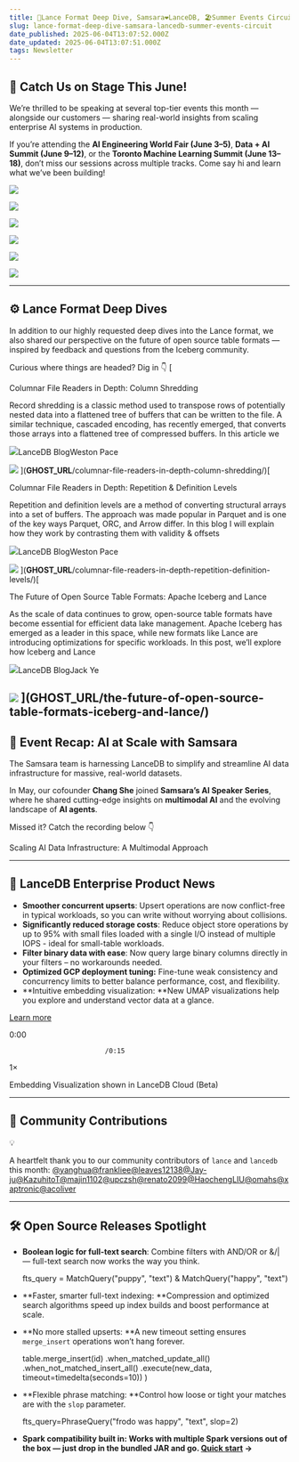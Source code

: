 ```yaml
---
title: 🧠Lance Format Deep Dive, Samsara❤️LanceDB, 🏖️Summer Events Circuit
slug: lance-format-deep-dive-samsara-lancedb-summer-events-circuit
date_published: 2025-06-04T13:07:52.000Z
date_updated: 2025-06-04T13:07:51.000Z
tags: Newsletter
---
```


## 🎤 Catch Us on Stage This June!

We’re thrilled to be speaking at several top-tier events this month — alongside our customers — sharing real-world insights from scaling enterprise AI systems in production.

If you’re attending the **AI Engineering World Fair (June 3–5)**, **Data + AI Summit (June 9–12)**, or the **Toronto Machine Learning Summit (June 13–18)**, don’t miss our sessions across multiple tracks. Come say hi and learn what we’ve been building!

![](https://lh7-rt.googleusercontent.com/docsz/AD_4nXcxObVKgXQS62CFGnypyVF4gJoWzEQ1UjAiZWLgfF-0Sf2tNhz25Ysa0dJLApewTGZZDUM7S4Yrm5vdbcgqmLpm5t3LZSXlFDDLzEASyfN7QyiPjWV8D9MMd2OhmoWn-8BRPufw?key=KvdVauO0TI5I2R9O9akh7g)

![](__GHOST_URL__/content/images/2025/06/Screenshot-2025-06-02-at-7.54.23---PM-1.png)

![](https://lh7-rt.googleusercontent.com/docsz/AD_4nXctNzvrMU8wJ6C2H2FXMaAsLlkHcnLoMWJGbRId3sBQ1Qy3AiIpTTa5NTW2A2zdrb2HDrf-DUPutWZJQLEVRfTXWPZywlqD1_rQ8ComtQjr5Tyd5IeQI-gHfaVoyOAZREZ7Tkst?key=KvdVauO0TI5I2R9O9akh7g)

![](__GHOST_URL__/content/images/2025/06/Screenshot-2025-06-03-at-2.50.16---PM.png)

![](https://lh7-rt.googleusercontent.com/docsz/AD_4nXebzbjdu_XnnjhckwnaO6aQ2z2_80bd_4BD_ebf3SAt_tbxWgfy1NkaiJx_PaHOCu6iNKh0MgyLUGbQkj9tiRjiuVDX1KlEOePvK9h7QKCgENlvNwpmqNopgyIbYWzG714CPmMokA?key=KvdVauO0TI5I2R9O9akh7g)

![](https://lh7-rt.googleusercontent.com/docsz/AD_4nXfpVfvgHjUDujRoscVYegeO6tMCKCQCKPUQgJwtHqmu-5DUKntcPuw1_t7YYZdfrqKdf7-7qkyIGtveQpXvCTRyHhVT7UMBDxcJhwFFy0RucwMUkzLol7Pqi5eVJjKDem1lEl_e?key=KvdVauO0TI5I2R9O9akh7g)

---

## ⚙️ Lance Format Deep Dives

In addition to our highly requested deep dives into the Lance format, we also shared our perspective on the future of open source table formats — inspired by feedback and questions from the Iceberg community.

Curious where things are headed? Dig in 👇
[

Columnar File Readers in Depth: Column Shredding

Record shredding is a classic method used to transpose rows of potentially nested data into a flattened tree of buffers that can be written to the file. A similar technique, cascaded encoding, has recently emerged, that converts those arrays into a flattened tree of compressed buffers. In this article we

![](__GHOST_URL__/content/images/icon/lancedb-symbol--1--9.png)LanceDB BlogWeston Pace

![](__GHOST_URL__/content/images/thumbnail/0_0.jpeg)
](__GHOST_URL__/columnar-file-readers-in-depth-column-shredding/)[

Columnar File Readers in Depth: Repetition & Definition Levels

Repetition and definition levels are a method of converting structural arrays into a set of buffers. The approach was made popular in Parquet and is one of the key ways Parquet, ORC, and Arrow differ. In this blog I will explain how they work by contrasting them with validity & offsets

![](__GHOST_URL__/content/images/icon/lancedb-symbol--1--10.png)LanceDB BlogWeston Pace

![](__GHOST_URL__/content/images/thumbnail/A-knights-helmet-but-the-knight-s-face-is-a-black-void-with-the-word-NULL--cute-style.jpeg)
](__GHOST_URL__/columnar-file-readers-in-depth-repetition-definition-levels/)[

The Future of Open Source Table Formats: Apache Iceberg and Lance

As the scale of data continues to grow, open-source table formats have become essential for efficient data lake management. Apache Iceberg has emerged as a leader in this space, while new formats like Lance are introducing optimizations for specific workloads. In this post, we’ll explore how Iceberg and Lance

![](__GHOST_URL__/content/images/icon/lancedb-symbol--1--11.png)LanceDB BlogJack Ye

![](__GHOST_URL__/content/images/thumbnail/u2181395255_httpss.mj.runEZdJGapTysE_The_background_is_iceber_4f277ec6-a0ee-407d-8b54-69911e69694e_0--1--1-1-1.png)
](__GHOST_URL__/the-future-of-open-source-table-formats-iceberg-and-lance/)
---

## 🎥 Event Recap: AI at Scale with Samsara

The Samsara team is harnessing LanceDB to simplify and streamline AI data infrastructure for massive, real-world datasets.

In May, our cofounder **Chang She** joined **Samsara’s AI Speaker Series**, where he shared cutting-edge insights on **multimodal AI** and the evolving landscape of **AI agents**.

Missed it? Catch the recording below 👇

Scaling AI Data Infrastructure: A Multimodal Approach

---

## 🔐 LanceDB Enterprise Product News

- **Smoother concurrent upserts**: Upsert operations are now conflict-free in typical workloads, so you can write without worrying about collisions.
- **Significantly reduced storage costs**: Reduce object store operations by up to 95% with small files loaded with a single I/O instead of multiple IOPS - ideal for small-table workloads.
- **Filter binary data with ease**: Now query large binary columns directly in your filters – no workarounds needed.
- **Optimized GCP deployment tuning:** Fine-tune weak consistency and concurrency limits to better balance performance, cost, and flexibility.
- **Intuitive embedding visualization: **New UMAP visualizations help you explore and understand vector data at a glance.

[
                            Learn more
                        ](https://docs.lancedb.com/changelog/changelog)

0:00

                            /0:15
1×

Embedding Visualization shown in LanceDB Cloud (Beta)

---

## 👥 Community Contributions

💡

A heartfelt thank you to our community contributors of `lance` and `lancedb` this month: [@yanghua](https://github.com/yanghua)[@frankliee](https://github.com/frankliee)[@leaves12138](https://github.com/leaves12138)[@Jay-ju](https://github.com/Jay-ju)[@KazuhitoT](https://github.com/KazuhitoT)[@majin1102](https://github.com/majin1102)[@upczsh](https://github.com/upczsh)[@renato2099](https://github.com/renato2099)[@HaochengLIU](https://github.com/HaochengLIU)[@omahs](https://github.com/omahs)[@xaptronic](https://github.com/xaptronic)[@acoliver](https://github.com/acoliver)

---

## 🛠️ Open Source Releases Spotlight 

- **Boolean logic for full-text search**: Combine filters with AND/OR or &/| — full-text search now works the way you think.

    fts_query = MatchQuery("puppy", "text") & MatchQuery("happy", "text")

- **Faster, smarter full-text indexing: **Compression and optimized search algorithms speed up index builds and boost performance at scale.
- **No more stalled upserts: **A new timeout setting ensures `merge_insert` operations won’t hang forever.

    table.merge_insert(id)
            .when_matched_update_all()
            .when_not_matched_insert_all()
            .execute(new_data, timeout=timedelta(seconds=10))
        )

- **Flexible phrase matching: **Control how loose or tight your matches are with the `slop` parameter.

     fts_query=PhraseQuery("frodo was happy", "text", slop=2)

- **Spark compatibility built in: **Works with multiple Spark versions out of the box — just drop in the bundled JAR and go**. **[**Quick start**](https://github.com/lancedb/lance-spark/blob/main/README.md#quick-start)** →**
